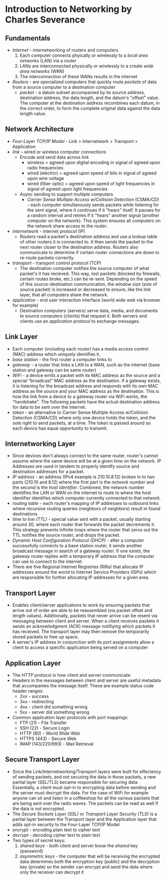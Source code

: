 # Introduction to Networking by Charles Severance

## Fundamentals
- *Internet* - internetworking of routers and computers
  1. Each computer connects phyically or wirelessly to a *local area networks* (LAN) via a *router*
  2. LANs are interconnected physically or wirelessly to a create *wide area networks* (WAN)
  3. The interconnection of these WANs results in the internet
- *Routers* - are specialized computers that quickly route *packet*s of data from a source computer to a destination computer
  - *packet* - a datum subset accompanied by its source address, destination address, the data length, and the datum's "offset" value. The computer at the destination address recombines each datum, in the correct order, to form the complete original data against the data length value.

## Network Architecture
- *Four-Layer TCP/IP Model* - Link > Internetwork > Transport > Application
- *link* - wired or wireless computer connections
  - Encode and send data across link 
    - wireless = agreed upon digital encoding in signal of agreed upon radio frequencies
    - wired (electric) = agreed upon speed of bits in signal of agreed upon wire voltage
    - wired (fiber optic) = agreed upon speed of light frequencies in signal of agreed upon light frequencies
  - Async sending to support multiple computers
    - *Carrier Sense Multiple Access w/Collision Detection* (CSMA/CD) - each computer simultanously sends packets while listening for the sent signal, where it continues if it "hears" itself. It pauses for a random interval and retries if it "hears" another signal (another computer on the network). This system ensures all computers on the network share access to the router.
- *internetwork* - internet protocol (IP)
  - Routers read a packet's destination address and use a lookup table of other routers it is connected to. It then sends the packet to the next router closer to the destination address. Routers also communicate to determine if certain router connections are down to re-route packets correctly.
- *transport* - transport control protocol (TCP)
  - The destination computer notifies the source computer of what packet's it has recieved. This way, lost packets (blocked by firewalls, certain routes broke, etc.) can be re-sent. Depending on the speed of this source-destination communication, the *window size* (size of source packet) is increased or decreased to ensure, like the link layer, that all computers share the network.
- *application* - end user interaction interface (world wide web via browser for example)
  - Destination computers (servers) serve data, media, and documents to source computers (clients) that request it. Both servers and clients use an *application protocol* to exchange messages.

## Link Layer
- Each computer (including each router) has a media access control (MAC) address which uniquely identifies it.
- *base station* - the first router a computer links to
- *gateway* - a router that links a LAN to a WAN, such as the internet (base station and gateway can be same router)
- *WiFi* - a device emits a packet with its MAC address as the source and a special "broadcast" MAC address as the destination. If a gateway exists, it is listening for the broadcast address and responds with its own MAC address as the source and your MAC address as the destination. This is how the link from a device to a gateway router via WiFi works, the "handshake". The following packets have the actual destination address for data to be sent over the internet.
- *token* - an alternative to Carrier Sense Multiple Access w/Collision Detection (CSMA/CD) where only one device holds the token, and the sole right to send packets, at a time. The token is passed around so each device has equal opportunity to transmit.

## Internetworking Layer
- Since devices don't always connect to the same router, router's cannot assume where the same device will be at a given time on the network. IP Addresses are used in tandem to properly identify source and destination addresses for a packet.
- *IP address* - an address (IPv4 example is 210.10.8.12) broken in to two parts (210.10 and 8.12) where the first part is the *network number* and the second is the *host identifier*. Combined, the network number identifies the LAN or WAN on the internet to route to where the host identifier identifies which computer currently connected to that network.
- *routing table* - each router's mapping of IP addresses to outbound links where recursive routing queries (neighbors of neighbors) result in found destinations
- *time to live (TTL)* - special value sent with a packet, usually starting around 30, where each router that forwards the packet decrements it. This strategy prevents infinite loops where the router that zeros out the TTL notifies the source router, and drops the packet.
- *Dynamic Host Configuration Protocol (DHCP)* - after a computer successfully connects to a base station router, it sends another broadcast message in search of a gateway router. If one exists, the gateway router replies with a temporary IP address that the computer can use to connect to the internet.
- There are five Regional Internet Registries (RIRs) that allocate IP addresses around the world to Internet Service Providers (ISPs) which are responsible for further allocating IP addresses for a given area.

## Transport Layer
- Enables client/server applications to work by ensuring packets that arrive out of order are able to be reassembled (via packet offset and length values). Additionally, packets that never arrive can be resent via messaging between client and server. When a client receives packets it sends an acknowledgment (ACK) message notifiying which packets it has received. The transport layer may then remove the temporarily stored packets to free up space.
- A server's IP address in conjunction with its port assignments allow a client to access a specific application being served on a computer

## Application Layer
- The *HTTP* protocol is how client and server communicate.
- Headers in the messages between client and server are useful metadata that accompanies the message itself. These are example status code header ranges:
  - 2xx - success
  - 3xx - redirecting
  - 4xx - client did something wrong
  - 5xx - server did something wrong
- Common application layer protocols with port mappings:
  - FTP (21) - File Transfer
  - SSH (22) - Secure Login
  - HTTP (80) - World Wide Web
  - HTTPS (443) - Secure Web
  - IMAP (143/220/993) - Mail Retrieval

## Secure Transport Layer
- Since the Link/Internetworking/Transport layers were built for effeciency of sending packets, and not securing the data in those packets, a new partial layer (SSL/TLS) became responsible for securing data. Essentially, a client must opt-in to encrypting data before sending and the server must decrypt the data. For the case of WiFi for example anyone can sit and listen in a coffeeshop for all the various packets that are being sent over the radio waves. The packets can be read as well if the data is not encrypted.
- The *Secure Sockets Layer (SSL)* or *Transport Layer Security (TLS)* is a partial layer between the Transport layer and the Application layer that adds opt-in security to the Four-Layer TCP/IP Model
- *encrypt* - encoding plain text to cipher text
- *decrypt* - decoding cipher text to plain text
- Two types of secret keys:
  1. *shared keys* - both client and server know the *shared* key (password)
  2. *asymmetric keys* - the computer that will be receiving the encrypted data determines both the encryption key (public) and the decryption key (private) so the sender can encrypt and send the data where only the receiver can decrypt it
